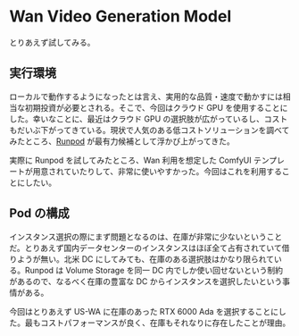 # Wan Video Generation Model

とりあえず試してみる。

## 実行環境

ローカルで動作するようになったとは言え、実用的な品質・速度で動かすには相当な初期投資が必要とされる。そこで、今回はクラウド GPU を使用することにした。幸いなことに、最近はクラウド GPU の選択肢が広がっているし、コストもだいぶ下がってきている。現状で人気のある低コストソリューションを調べてみたところ、[Runpod](http://runpod.io) が最有力候補として浮かび上がってきた。

実際に Runpod を試してみたところ、Wan 利用を想定した ComfyUI テンプレートが用意されていたりして、非常に使いやすかった。今回はこれを利用することにしたい。

## Pod の構成

インスタンス選択の際にまず問題となるのは、在庫が非常に少ないということだ。とりあえず国内データセンターのインスタンスはほぼ全て占有されていて借りようが無い。北米 DC にしてみても、在庫のある選択肢はかなり限られている。Runpod は Volume Storage を同一 DC 内でしか使い回せないという制約があるので、なるべく在庫の豊富な DC からインスタンスを選択したいという事情がある。

今回はとりあえず US-WA に在庫のあった RTX 6000 Ada を選択することにした。最もコストパフォーマンスが良く、在庫もそれなりに存在したことが理由。

